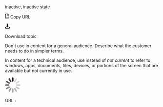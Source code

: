 # 

inactive, inactive state

![Copy URL](media/inactive-inactive-state/Copy.png)
Copy URL

![Download](media/inactive-inactive-state/Download.png)

Download topic

Don't use in content for a general audience. Describe what the customer needs to do in simpler terms. 

In content for a technical audience, use instead of *not current*
to refer to windows, apps, documents, files, devices, or portions
of the screen that are available but not currently in use.

![In progress](media/inactive-inactive-state/activity-large.gif)

URL :
